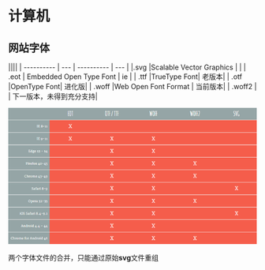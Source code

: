 # 计算机

## 网站字体

||||
| ---------- | ---         | ---------- | --- |
|.svg         |Scalable Vector Graphics |         |
| .eot      | Embedded Open Type Font |  ie      |
| .ttf      |TrueType Font|     老版本|
| .otf    |OpenType Font|     进化版|
| .woff    |Web Open Font Format |    当前版本|
| .woff2    |          |   下一版本，未得到充分支持|

![solar](cross-browser-support.png)

两个字体文件的合并，只能通过原始**svg**文件重组
